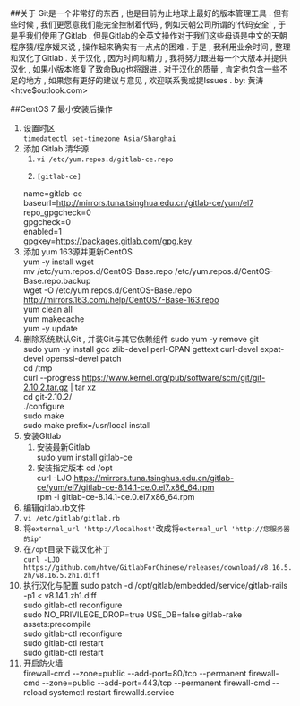##关于
Git是一个非常好的东西 , 也是目前为止地球上最好的版本管理工具 . 但有些时候 , 我们更愿意我们能完全控制着代码 , 例如天朝公司所谓的'代码安全' , 于是乎我们使用了Gitlab . 但是Gitlab的全英文操作对于我们这些母语是中文的天朝程序猿/程序媛来说 , 操作起来确实有一点点的困难 . 于是 , 我利用业余时间 , 整理和汉化了Gitlab . 关于汉化 , 因为时间和精力 , 我将努力跟进每一个大版本并提供汉化 , 如果小版本修复了致命Bug也将跟进 .  对于汉化的质量 , 肯定也包含一些不足的地方 , 如果您有更好的建议与意见 , 欢迎联系我或提Issues . 
by: 黄涛<htve$outlook.com>

##CentOS 7 最小安装后操作
1. 设置时区  
  `timedatectl set-timezone Asia/Shanghai`
2. 添加 Gitlab 清华源
   1. `vi /etc/yum.repos.d/gitlab-ce.repo`
   2.     [gitlab-ce]  
    name=gitlab-ce  
    baseurl=http://mirrors.tuna.tsinghua.edu.cn/gitlab-ce/yum/el7  
    repo_gpgcheck=0  
    gpgcheck=0  
    enabled=1  
    gpgkey=https://packages.gitlab.com/gpg.key
3. 添加 yum 163源并更新CentOS  
    yum -y install wget  
    mv /etc/yum.repos.d/CentOS-Base.repo /etc/yum.repos.d/CentOS-Base.repo.backup  
    wget -O /etc/yum.repos.d/CentOS-Base.repo http://mirrors.163.com/.help/CentOS7-Base-163.repo  
    yum clean all  
    yum makecache  
    yum -y update  
4. 删除系统默认Git , 并装Git与其它依赖组件
    sudo yum -y remove git  
    sudo yum -y install gcc zlib-devel perl-CPAN gettext curl-devel expat-devel openssl-devel patch  
    cd /tmp  
    curl --progress https://www.kernel.org/pub/software/scm/git/git-2.10.2.tar.gz | tar xz  
    cd git-2.10.2/  
    ./configure  
    sudo make  
    sudo make prefix=/usr/local install  
5. 安装GItlab
   1. 安装最新Gitlab  
      sudo yum install gitlab-ce
   2. 安装指定版本
    cd /opt  
    curl -LJO https://mirrors.tuna.tsinghua.edu.cn/gitlab-ce/yum/el7/gitlab-ce-8.14.1-ce.0.el7.x86_64.rpm  
    rpm -i gitlab-ce-8.14.1-ce.0.el7.x86_64.rpm  
6. 编辑gitlab.rb文件  
  1. `vi /etc/gitlab/gitlab.rb`
  2. 将`external_url 'http://localhost'`改成将`external_url 'http://您服务器的ip'`
7. 在`/opt`目录下载汉化补丁  
  `curl -LJO https://github.com/htve/GitlabForChinese/releases/download/v8.16.5.zh/v8.16.5.zh1.diff`
8. 执行汉化与配置
    sudo patch -d /opt/gitlab/embedded/service/gitlab-rails -p1 < v8.14.1.zh1.diff  
    sudo gitlab-ctl reconfigure  
    sudo NO_PRIVILEGE_DROP=true USE_DB=false gitlab-rake assets:precompile  
    sudo gitlab-ctl reconfigure  
    sudo gitlab-ctl restart  
    sudo gitlab-ctl restart  
9. 开启防火墙  
    firewall-cmd --zone=public --add-port=80/tcp --permanent
    firewall-cmd --zone=public --add-port=443/tcp --permanent
    firewall-cmd --reload
    systemctl restart firewalld.service